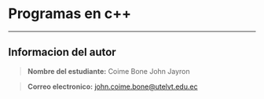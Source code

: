 

# Programas en c++
-----------------
## Informacion del autor 
> **Nombre del estudiante:** Coime Bone John Jayron

> **Correo electronico:** john.coime.bone@utelvt.edu.ec
